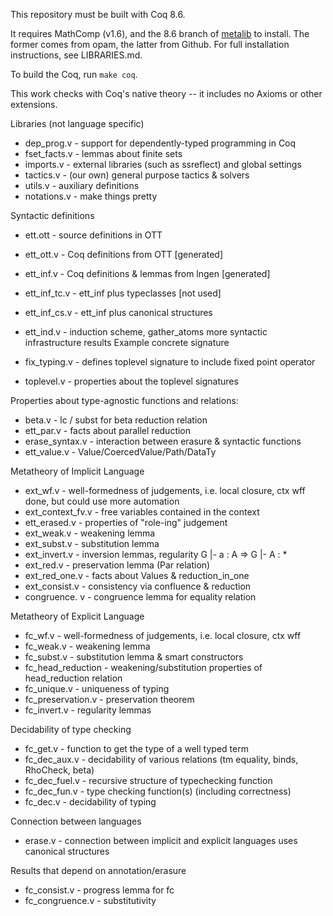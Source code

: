 This repository must be built with Coq 8.6.

It requires MathComp (v1.6), and the 8.6 branch of
[metalib](https://github.com/plclub/metalib) to
install.  The former comes from opam, the latter from Github.  For full
installation instructions, see LIBRARIES.md.

To build the Coq, run `make coq`.

This work checks with Coq's native theory -- it includes no Axioms or other
extensions.

Libraries (not language specific)
* dep_prog.v     - support for dependently-typed programming in Coq
* fset_facts.v   - lemmas about finite sets
* imports.v      - external libraries (such as ssreflect) and global settings
* tactics.v      - (our own) general purpose tactics & solvers
* utils.v        - auxiliary definitions
* notations.v    - make things pretty

Syntactic definitions
* ett.ott        - source definitions in OTT
* ett_ott.v      - Coq definitions from OTT  [generated]
* ett_inf.v      - Coq definitions & lemmas from lngen [generated]
* ett_inf_tc.v   - ett_inf plus typeclasses [not used]
* ett_inf_cs.v   - ett_inf plus canonical structures
* ett_ind.v      - induction scheme, gather_atoms
                   more syntactic infrastructure results
Example concrete signature

* fix_typing.v   - defines toplevel signature to include fixed point operator
* toplevel.v     - properties about the toplevel signatures

Properties about type-agnostic functions and relations:

* beta.v         - lc / subst for beta reduction relation
* ett_par.v      - facts about parallel reduction
* erase_syntax.v - interaction between erasure & syntactic functions
* ett_value.v    - Value/CoercedValue/Path/DataTy


Metatheory of Implicit Language
* ext_wf.v       - well-formedness of judgements, i.e. local closure, ctx wff
                   done, but could use more automation
* ext_context_fv.v - free variables contained in the context
* ett_erased.v   - properties of "role-ing" judgement
* ext_weak.v     - weakening lemma
* ext_subst.v    - substitution lemma
* ext_invert.v   - inversion lemmas, regularity   G |- a : A => G |- A : *
* ext_red.v      - preservation lemma (Par relation)
* ext_red_one.v  - facts about Values & reduction_in_one
* ext_consist.v  - consistency via confluence & reduction
* congruence. v  - congruence lemma for equality relation

Metatheory of Explicit Language
* fc_wf.v           - well-formedness of judgements, i.e. local closure, ctx wff
* fc_weak.v         - weakening lemma
* fc_subst.v        - substitution lemma & smart constructors
* fc_head_reduction - weakening/substitution properties of head_reduction relation
* fc_unique.v       - uniqueness of typing
* fc_preservation.v - preservation theorem
* fc_invert.v       - regularity lemmas

Decidability of type checking
* fc_get.v          - function to get the type of a well typed term
* fc_dec_aux.v      - decidability of various relations
                      (tm equality, binds, RhoCheck, beta)
* fc_dec_fuel.v     - recursive structure of typechecking function
* fc_dec_fun.v      - type checking function(s) (including correctness)
* fc_dec.v          - decidability of typing


Connection between languages
* erase.v           - connection between implicit and explicit languages
                      uses canonical structures

Results that depend on annotation/erasure
* fc_consist.v      - progress lemma for fc
* fc_congruence.v   - substitutivity
